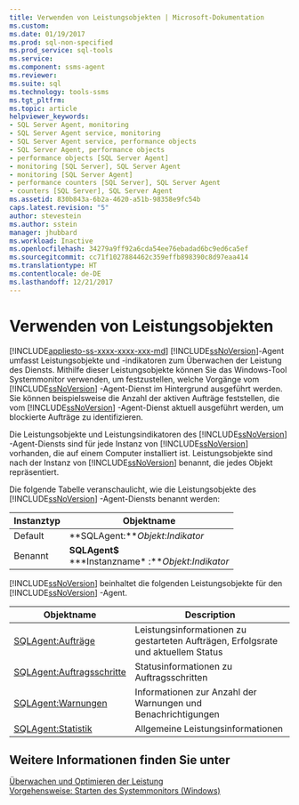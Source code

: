 ```yaml
---
title: Verwenden von Leistungsobjekten | Microsoft-Dokumentation
ms.custom: 
ms.date: 01/19/2017
ms.prod: sql-non-specified
ms.prod_service: sql-tools
ms.service: 
ms.component: ssms-agent
ms.reviewer: 
ms.suite: sql
ms.technology: tools-ssms
ms.tgt_pltfrm: 
ms.topic: article
helpviewer_keywords:
- SQL Server Agent, monitoring
- SQL Server Agent service, monitoring
- SQL Server Agent service, performance objects
- SQL Server Agent, performance objects
- performance objects [SQL Server Agent]
- monitoring [SQL Server], SQL Server Agent
- monitoring [SQL Server Agent]
- performance counters [SQL Server], SQL Server Agent
- counters [SQL Server], SQL Server Agent
ms.assetid: 830b843a-6b2a-4620-a51b-98358e9fc54b
caps.latest.revision: "5"
author: stevestein
ms.author: sstein
manager: jhubbard
ms.workload: Inactive
ms.openlocfilehash: 34279a9ff92a6cda54ee76ebadad6bc9ed6ca5ef
ms.sourcegitcommit: cc71f1027884462c359effb898390c8d97eaa414
ms.translationtype: HT
ms.contentlocale: de-DE
ms.lasthandoff: 12/21/2017
---
```

# <a name="use-performance-objects"></a>Verwenden von Leistungsobjekten
[!INCLUDE[appliesto-ss-xxxx-xxxx-xxx-md](../../includes/appliesto-ss-xxxx-xxxx-xxx-md.md)]
[!INCLUDE[ssNoVersion](../../includes/ssnoversion_md.md)]-Agent umfasst Leistungsobjekte und -indikatoren zum Überwachen der Leistung des Diensts. Mithilfe dieser Leistungsobjekte können Sie das Windows-Tool Systemmonitor verwenden, um festzustellen, welche Vorgänge vom [!INCLUDE[ssNoVersion](../../includes/ssnoversion_md.md)] -Agent-Dienst im Hintergrund ausgeführt werden. Sie können beispielsweise die Anzahl der aktiven Aufträge feststellen, die vom [!INCLUDE[ssNoVersion](../../includes/ssnoversion_md.md)] -Agent-Dienst aktuell ausgeführt werden, um blockierte Aufträge zu identifizieren.  
  
Die Leistungsobjekte und Leistungsindikatoren des [!INCLUDE[ssNoVersion](../../includes/ssnoversion_md.md)] -Agent-Diensts sind für jede Instanz von [!INCLUDE[ssNoVersion](../../includes/ssnoversion_md.md)] vorhanden, die auf einem Computer installiert ist. Leistungsobjekte sind nach der Instanz von [!INCLUDE[ssNoVersion](../../includes/ssnoversion_md.md)] benannt, die jedes Objekt repräsentiert.  
  
Die folgende Tabelle veranschaulicht, wie die Leistungsobjekte des [!INCLUDE[ssNoVersion](../../includes/ssnoversion_md.md)] -Agent-Diensts benannt werden:  
  
|Instanztyp|Objektname|  
|-----------------|---------------|  
|Default|**SQLAgent:***Objekt*:*Indikator*|  
|Benannt|**SQLAgent$**<br /> **&#42;Instanzname&#42; :***Objekt*:*Indikator*|  
  
[!INCLUDE[ssNoVersion](../../includes/ssnoversion_md.md)] beinhaltet die folgenden Leistungsobjekte für den [!INCLUDE[ssNoVersion](../../includes/ssnoversion_md.md)] -Agent.  
  
|Objektname|Description|  
|---------------|---------------|  
|[SQLAgent:Aufträge](http://msdn.microsoft.com/en-us/225b5e2d-4a78-4178-b2b6-b419df83c4aa)|Leistungsinformationen zu gestarteten Aufträgen, Erfolgsrate und aktuellem Status|  
|[SQLAgent:Auftragsschritte](http://msdn.microsoft.com/en-us/44f9983c-1753-4fe0-8475-973aa2460b3a)|Statusinformationen zu Auftragsschritten|  
|[SQLAgent:Warnungen](http://msdn.microsoft.com/en-us/e5e37f74-ee88-46d0-ad8f-71fd1b1fa64a)|Informationen zur Anzahl der Warnungen und Benachrichtigungen|  
|[SQLAgent:Statistik](http://msdn.microsoft.com/en-us/ebe92bfa-0721-48aa-9ba6-e7904ad265a1)|Allgemeine Leistungsinformationen|  
  
## <a name="see-also"></a>Weitere Informationen finden Sie unter  
[Überwachen und Optimieren der Leistung](http://msdn.microsoft.com/en-us/87f23f03-0f19-4b2e-bfae-efa378f7a0d4)  
[Vorgehensweise: Starten des Systemmonitors (Windows)](http://msdn.microsoft.com/en-us/5e51bb79-5737-470b-9c47-fac330c001c5)  
  
